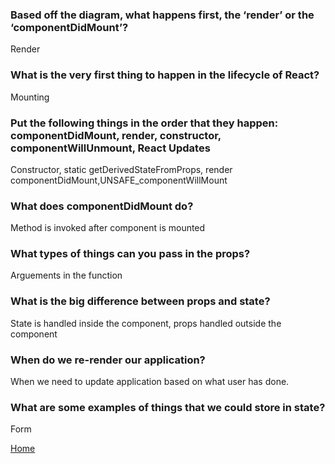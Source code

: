 ### Based off the diagram, what happens first, the ‘render’ or the ‘componentDidMount’?

Render

### What is the very first thing to happen in the lifecycle of React?

Mounting 

### Put the following things in the order that they happen: componentDidMount, render, constructor, componentWillUnmount, React Updates

Constructor, static getDerivedStateFromProps, render componentDidMount,UNSAFE_componentWillMount


### What does componentDidMount do?

Method is invoked after component is mounted 

### What types of things can you pass in the props?

Arguements in the function 

### What is the big difference between props and state?

State is handled inside the component, props handled outside the component 

### When do we re-render our application?

When we need to update application based on what user has done. 

### What are some examples of things that we could store in state?

Form




[Home](https://shiloh206.github.io/reading-notes)